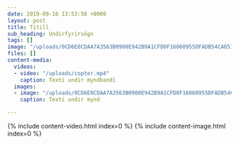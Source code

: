 ```yaml
---
date: 2019-09-16 13:53:58 +0000
layout: post
title: Titill
sub_heading: Undirfyrirsögn
tags: []
image: "/uploads/0CD6E0CDAA7A3563B0900E942B9A1CFD0F16060955DFADB54CA051456392E59C_713x0.jpg"
files: []
content-media:
  videos:
  - video: "/uploads/copter.mp4"
    caption: Texti undir myndbandi
  images:
  - image: "/uploads/0CD6E0CDAA7A3563B0900E942B9A1CFD0F16060955DFADB54CA051456392E59C_713x0.jpg"
    caption: Texti undir mynd

---
```

{% include content-video.html index=0 %}
{% include content-image.html index=0 %}